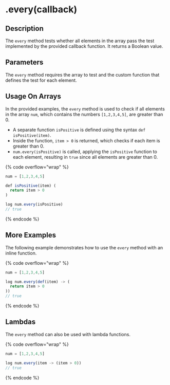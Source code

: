 # .every(callback)

## Description

The `every` method tests whether all elements in the array pass the test implemented by the provided callback function. It returns a Boolean value.

## Parameters

The `every` method requires the array to test and the custom function that defines the test for each element.

## Usage On Arrays

In the provided examples, the `every` method is used to check if all elements in the array `num`, which contains the numbers `[1,2,3,4,5]`, are greater than 0.

* A separate function `isPositive` is defined using the syntax `def isPositive(item)`.
* Inside the function, `item > 0` is returned, which checks if each item is greater than 0.
* `num.every(isPositive)` is called, applying the `isPositive` function to each element, resulting in `true` since all elements are greater than 0.

{% code overflow="wrap" %}
```javascript
num = [1,2,3,4,5]

def isPositive(item) (
  return item > 0
)

log num.every(isPositive)
// true
```
{% endcode %}


## More Examples

The following example demonstrates how to use the `every` method with an inline function.

{% code overflow="wrap" %}
```javascript
num = [1,2,3,4,5]

log num.every(def(item) -> (
  return item > 0
))
// true
```
{% endcode %}

## Lambdas

The `every` method can also be used with lambda functions.

{% code overflow="wrap" %}
```javascript
num = [1,2,3,4,5]

log num.every(item -> (item > 0))
// true
```
{% endcode %}